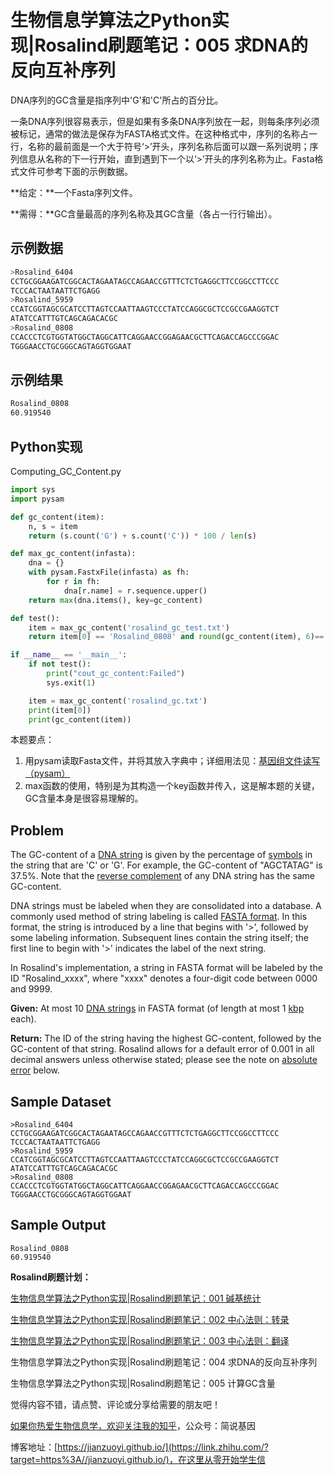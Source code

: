 # 生物信息学算法之Python实现|Rosalind刷题笔记：005 求DNA的反向互补序列

DNA序列的GC含量是指序列中'G'和'C'所占的百分比。

一条DNA序列很容易表示，但是如果有多条DNA序列放在一起，则每条序列必须被标记，通常的做法是保存为FASTA格式文件。在这种格式中，序列的名称占一行，名称的最前面是一个大于符号‘>’开头，序列名称后面可以跟一系列说明；序列信息从名称的下一行开始，直到遇到下一个以‘>’开头的序列名称为止。Fasta格式文件可参考下面的示例数据。

**给定：**一个Fasta序列文件。

**需得：**GC含量最高的序列名称及其GC含量（各占一行行输出）。

## 示例数据

```bash
>Rosalind_6404
CCTGCGGAAGATCGGCACTAGAATAGCCAGAACCGTTTCTCTGAGGCTTCCGGCCTTCCC
TCCCACTAATAATTCTGAGG
>Rosalind_5959
CCATCGGTAGCGCATCCTTAGTCCAATTAAGTCCCTATCCAGGCGCTCCGCCGAAGGTCT
ATATCCATTTGTCAGCAGACACGC
>Rosalind_0808
CCACCCTCGTGGTATGGCTAGGCATTCAGGAACCGGAGAACGCTTCAGACCAGCCCGGAC
TGGGAACCTGCGGGCAGTAGGTGGAAT
```

## 示例结果

```bash
Rosalind_0808
60.919540
```

## Python实现

Computing_GC_Content.py

```python
import sys
import pysam

def gc_content(item):
    n, s = item
    return (s.count('G') + s.count('C')) * 100 / len(s)

def max_gc_content(infasta):
    dna = {}
    with pysam.FastxFile(infasta) as fh:
        for r in fh:
            dna[r.name] = r.sequence.upper()
    return max(dna.items(), key=gc_content)

def test():
    item = max_gc_content('rosalind_gc_test.txt')
    return item[0] == 'Rosalind_0808' and round(gc_content(item), 6)== 60.919540

if __name__ == '__main__':
    if not test():
        print("cout_gc_content:Failed")
        sys.exit(1)

    item = max_gc_content('rosalind_gc.txt')
    print(item[0])
    print(gc_content(item))
```

本题要点：

1. 用pysam读取Fasta文件，并将其放入字典中；详细用法见：[基因组文件读写（pysam）](https://zhuanlan.zhihu.com/p/297858072)
2. max函数的使用，特别是为其构造一个key函数并传入，这是解本题的关键，GC含量本身是很容易理解的。

## Problem

The GC-content of a [DNA string](http://rosalind.info/glossary/dna-string/) is given by the percentage of [symbols](http://rosalind.info/glossary/symbol/) in the string that are 'C' or 'G'. For example, the GC-content of "AGCTATAG" is 37.5%. Note that the [reverse complement](http://rosalind.info/glossary/reverse-complement/) of any DNA string has the same GC-content.

DNA strings must be labeled when they are consolidated into a database. A commonly used method of string labeling is called [FASTA format](http://rosalind.info/glossary/fasta-format/). In this format, the string is introduced by a line that begins with '>', followed by some labeling information. Subsequent lines contain the string itself; the first line to begin with '>' indicates the label of the next string.

In Rosalind's implementation, a string in FASTA format will be labeled by the ID "Rosalind_xxxx", where "xxxx" denotes a four-digit code between 0000 and 9999.

**Given:** At most 10 [DNA strings](http://rosalind.info/glossary/dna-string/) in FASTA format (of length at most 1 [kbp](http://rosalind.info/glossary/kbp/) each).

**Return:** The ID of the string having the highest GC-content, followed by the GC-content of that string. Rosalind allows for a default error of 0.001 in all decimal answers unless otherwise stated; please see the note on [absolute error](http://rosalind.info/glossary/absolute-error/) below.

## Sample Dataset

```
>Rosalind_6404
CCTGCGGAAGATCGGCACTAGAATAGCCAGAACCGTTTCTCTGAGGCTTCCGGCCTTCCC
TCCCACTAATAATTCTGAGG
>Rosalind_5959
CCATCGGTAGCGCATCCTTAGTCCAATTAAGTCCCTATCCAGGCGCTCCGCCGAAGGTCT
ATATCCATTTGTCAGCAGACACGC
>Rosalind_0808
CCACCCTCGTGGTATGGCTAGGCATTCAGGAACCGGAGAACGCTTCAGACCAGCCCGGAC
TGGGAACCTGCGGGCAGTAGGTGGAAT
```

## Sample Output

```
Rosalind_0808
60.919540
```

**Rosalind刷题计划：**

[生物信息学算法之Python实现|Rosalind刷题笔记：001 碱基统计](https://zhuanlan.zhihu.com/p/330815955)

[生物信息学算法之Python实现|Rosalind刷题笔记：002 中心法则：转录](https://zhuanlan.zhihu.com/p/331607752)

[生物信息学算法之Python实现|Rosalind刷题笔记：003 中心法则：翻译]()

生物信息学算法之Python实现|Rosalind刷题笔记：004 求DNA的反向互补序列

生物信息学算法之Python实现|Rosalind刷题笔记：005 计算GC含量



觉得内容不错，请点赞、评论或分享给需要的朋友吧！

[如果你热爱生物信息学，欢迎关注我的知乎](https://www.zhihu.com/people/jianzuoyi)，公众号：简说基因

博客地址：[https://jianzuoyi.github.io/](https://link.zhihu.com/?target=https%3A//jianzuoyi.github.io/)，在这里从零开始学生信
